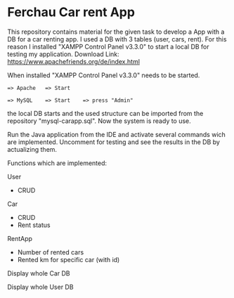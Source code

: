 # Ferchau Car rent App

This repository contains material for the given task to develop a App with a DB for a car renting app. I used a DB with 3 tables (user, cars, rent). 
For this reason I installed "XAMPP Control Panel v3.3.0" to start a local DB for testing my application.
Download Link:
https://www.apachefriends.org/de/index.html

When installed "XAMPP Control Panel v3.3.0" needs to be started.

    => Apache   => Start

    => MySQL    => Start    => press "Admin"
    
the local DB starts and the used structure can be imported from the repository "mysql-carapp.sql". Now the system is ready to use. 


Run the Java application from the IDE and activate several commands wich are implemented. Uncomment for testing and see the results in the DB by actualizing them.

Functions which are implemented:

User 
- CRUD

Car
- CRUD
- Rent status

RentApp
- Number of rented cars
- Rented km for specific car (with id)

Display whole Car DB

Display whole User DB
